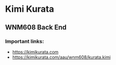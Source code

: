 # Kimi Kurata

## WNM608 Back End

### Important links:



- https://kimikurata.com
- https://kimikurata.com/aau/wnm608/kurata.kimi